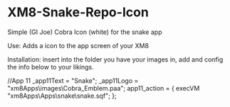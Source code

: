 # XM8-Snake-Repo-Icon
Simple (GI Joe) Cobra Icon (white) for the snake app

Use: Adds a icon to the app screen of your XM8

Installation:
insert into the folder you have your images in, add and config the info below to your likings.

//App 11
_app11Text = "Snake";
_app11Logo = "xm8Apps\images\Cobra_Emblem.paa";
app11_action = {
  execVM "xm8Apps\Apps\snake\snake.sqf";
};
